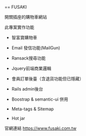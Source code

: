 == FUSAKI

開關插座的購物車網站

此專案實作功能
* 智富寶購物車
* Email 發信功能(MailGun)
* Ransack搜尋功能
* Jquery前端商業邏輯
* 會員訂單後臺（含退貨功能但已隱藏）
* Rails admin後台

* Boostrap & semantic-ui 併用
* Meta-tags & Sitemap
* Hot jar



官網連結 https://www.fusaki.com.tw